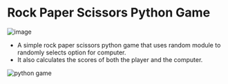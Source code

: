 # **Rock Paper Scissors Python Game**

![image](https://encrypted-tbn0.gstatic.com/images?q=tbn:ANd9GcS2fpPb5ti_LoDeCz2Z5GpZ4WX3aU3dmfGPUQ&usqp=CAU)

- A simple rock paper scissors python game that uses random module to randomly selects option for computer.
- It also calculates the scores of both the player and the computer.

![python game](https://user-images.githubusercontent.com/72235546/161620369-9d94d1e4-3362-473a-9cc9-765a2cfd5893.PNG)
